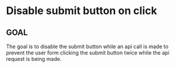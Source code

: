 # Disable submit button on click
## GOAL
The goal is to disable the submit button while an api call is made to  
prevent the user form clicking the submit button twice while the api    
request is being made.